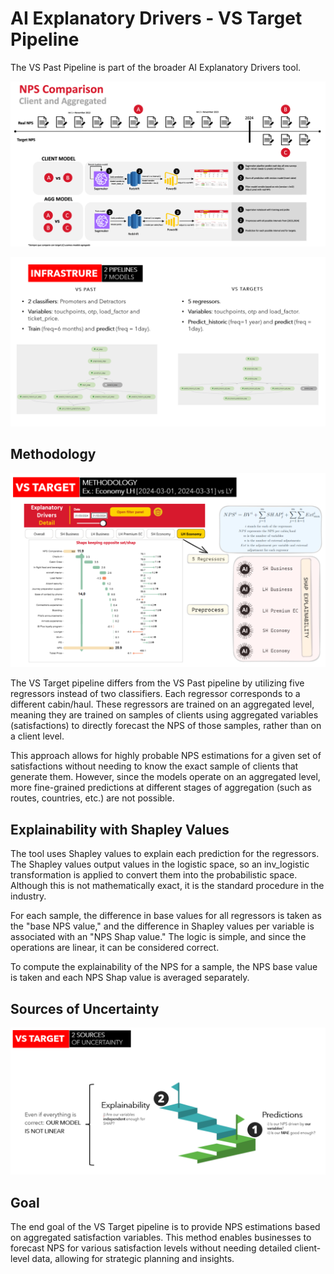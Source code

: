 # AI Explanatory Drivers - VS Target Pipeline
The VS Past Pipeline is part of the broader AI Explanatory Drivers tool.

![AI Explanatory Drivers](src/AI_Explanatory_Drivers.png)

![AI Explanatory Drivers Pipelines](src/AI_Explanatory_Drivers_pipeline.png)

## Methodology

![VS Target Methodology](src/VS_target_methodology.png)

The VS Target pipeline differs from the VS Past pipeline by utilizing five regressors instead of two classifiers. Each regressor corresponds to a different cabin/haul. These regressors are trained on an aggregated level, meaning they are trained on samples of clients using aggregated variables (satisfactions) to directly forecast the NPS of those samples, rather than on a client level.

This approach allows for highly probable NPS estimations for a given set of satisfactions without needing to know the exact sample of clients that generate them. However, since the models operate on an aggregated level, more fine-grained predictions at different stages of aggregation (such as routes, countries, etc.) are not possible.

## Explainability with Shapley Values

The tool uses Shapley values to explain each prediction for the regressors. The Shapley values output values in the logistic space, so an inv_logistic transformation is applied to convert them into the probabilistic space. Although this is not mathematically exact, it is the standard procedure in the industry.

For each sample, the difference in base values for all regressors is taken as the "base NPS value," and the difference in Shapley values per variable is associated with an "NPS Shap value." The logic is simple, and since the operations are linear, it can be considered correct.

To compute the explainability of the NPS for a sample, the NPS base value is taken and each NPS Shap value is averaged separately.

## Sources of Uncertainty

![VS Target Sources of Uncertainty](src/VS_target_sources_uncertainty.png)

## Goal

The end goal of the VS Target pipeline is to provide NPS estimations based on aggregated satisfaction variables. This method enables businesses to forecast NPS for various satisfaction levels without needing detailed client-level data, allowing for strategic planning and insights. 


